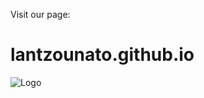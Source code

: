 Visit our page:
# lantzounato.github.io
![Logo](https://github.com/lantzounato/repo/raw/images/logo.png)

